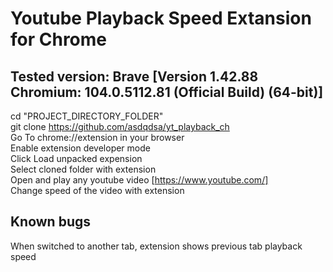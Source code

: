 # Youtube Playback Speed Extansion for Chrome

## Tested version: Brave [Version 1.42.88  Chromium: 104.0.5112.81 (Official Build) (64-bit)]

cd "PROJECT_DIRECTORY_FOLDER" \
git clone https://github.com/asdqdsa/yt_playback_ch \
Go To chrome://extension in your browser \
Enable extension developer mode \
Click Load unpacked expension \
Select cloned folder with extension \
Open and play any youtube video [https://www.youtube.com/] \
Change speed of the video with extension


## Known bugs
When switched to another tab, extension shows previous tab playback speed
